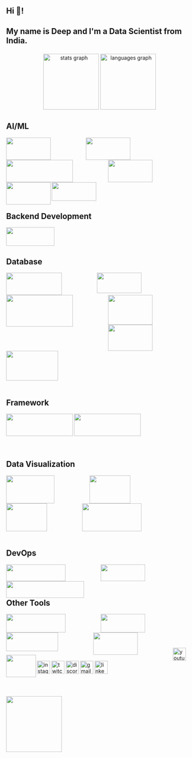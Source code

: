 <h2 align="left">Hi 👋!</h2>
<h2 align="left">My name is Deep and I'm a Data Scientist from India.</h2>

###

<div align="center">
  <img src="https://github-readme-stats.vercel.app/api?username=deepusdadiya&hide_title=false&hide_rank=true&show_icons=false&include_all_commits=false&count_private=false&disable_animations=false&theme=dracula&locale=en&hide_border=false" height="150" alt="stats graph"  />
  <img src="https://github-readme-stats.vercel.app/api/top-langs?username=deepusdadiya&locale=en&hide_title=false&layout=compact&card_width=320&langs_count=5&theme=dracula&hide_border=false" height="150" alt="languages graph"  />
</div>


###
<h2 align="left">AI/ML</h2>

<img align="left" height="60" width="120" style="margin-right: 95px;" src="https://encrypted-tbn0.gstatic.com/images?q=tbn:ANd9GcTaeXMlr8a_IdEZW_7CnTGJI24OmPIi9-IW5Q&s"  />
<img align="left" height="60" width="120" style="margin-right: 95px;" src="https://encrypted-tbn0.gstatic.com/images?q=tbn:ANd9GcRSu9xFbA6COOd9Wq-koFEoAFD7wpFgbvdz6Q&s"  />
<img align="left" height="60" width="180" style="margin-right: 95px;" src="https://www.askpython.com/wp-content/uploads/2021/03/tensorflow_logo-1024x344.png.webp"  />
<img align="left" height="60" width="120" style="margin-right: 95px;" src="https://images.icon-icons.com/2699/PNG/512/pytorch_logo_icon_169823.png"  />
<img align="left" height="60" width="120" src="https://logos-world.net/wp-content/uploads/2024/08/OpenAI-Logo.png"  />
<img height="50" width="120" style="margin-right: 95px;" src="https://upload.wikimedia.org/wikipedia/commons/thumb/0/05/Scikit_learn_logo_small.svg/2560px-Scikit_learn_logo_small.svg.png"  />
<br>


###
<h2 align="left">Backend Development</h2>

<img height="50" width="130" src="https://hackernoon.imgix.net/images/VyvcKdbWHbTaN3QzRCQQS7pXASq1-y42k312q.png"   />
<br>

###
<h2 align="left">Database</h2>

<img align="left" height="60" width="150" style="margin-right: 95px;" src="https://encrypted-tbn0.gstatic.com/images?q=tbn:ANd9GcTAGnTL2T8pjRFgzqIxRE19EKDgvzXAgnO7tg&s"  />
<img align="left" height="55" width="120" style="margin-right: 95px;" src="https://upload.wikimedia.org/wikipedia/labs/8/8e/Mysql_logo.png"  />
<img align="left" height="85" width="180" style="margin-right: 95px;" src="https://encrypted-tbn0.gstatic.com/images?q=tbn:ANd9GcRU9OCPJsgnJ-po35PBUM552fcrPIhm01JFYg&s"  />
<img align="left" height="80" width="120" style="margin-right: 95px;" src="https://1000logos.net/wp-content/uploads/2017/04/Oracle-Logo.jpg"  />
<img align="left" height="70" width="120" style="margin-right: 95px;" src="https://encrypted-tbn0.gstatic.com/images?q=tbn:ANd9GcS8aNoirf5vZWKhPlo4-f9uWZVFKnZwR1cBgw&s"  />
<img height="80" width="140" style="margin-right: 95px;" src="https://1000logos.net/wp-content/uploads/2020/08/Redis-Logo.png"  />
<br><br>

###
<h2 align="left">Framework</h2>

<div align="left">
  <img align="left" height="60" width="180" src="https://upload.wikimedia.org/wikiversity/en/thumb/8/8c/FastAPI_logo.png/800px-FastAPI_logo.png"  />
  <img height="60" width="180" src="https://streamlit.io/images/brand/streamlit-logo-primary-colormark-darktext.png"  />
</div>
<br><br>


###
<h2 align="left">Data Visualization</h2>

<img align="left" height="75" width="130" style="margin-right: 95px;" src="https://seekvectorlogo.com/wp-content/uploads/2022/02/power-bi-vector-logo-2022.png"  />
<img align="left" height="75" width="110" style="margin-right: 95px;" src="https://logos-world.net/wp-content/uploads/2021/10/Tableau-Logo.png"  />
<img align="left" height="75" width="110" style="margin-right: 95px;" src="https://www.pngall.com/wp-content/uploads/15/Excel-Logo-PNG-Cutout.png"  />
<img height="75" width="160" style="margin-right: 95px;" src="https://seaborn.pydata.org/_images/logo-wide-lightbg.svg"  />
<br><br>


###
<h2 align="left">DevOps</h2>

<img align="left" height="45" width="160" style="margin-right: 95px;" src="https://upload.wikimedia.org/wikipedia/commons/thumb/4/4e/Docker_%28container_engine%29_logo.svg/2560px-Docker_%28container_engine%29_logo.svg.png"  />
<img align="left" height="45" width="210" style="margin-right: 95px;" src="https://upload.wikimedia.org/wikipedia/commons/thumb/6/67/Kubernetes_logo.svg/1200px-Kubernetes_logo.svg.png"  />
<img height="45" width="120" style="margin-right: 95px;" src="https://encrypted-tbn0.gstatic.com/images?q=tbn:ANd9GcQHJks4IMajtORvOHhdqiYyOm7PNNpDEezLcA&s"  />
<br><br>


###
<h2 align="left">Other Tools</h2>

<img align="left" height="50" width="160" style="margin-right: 95px;" src="https://www.shanebart.com/wp-content/uploads/2019/05/5k4h36j3h4j.png"  />
<img align="left" height="50" width="120" style="margin-right: 95px;" src="https://encrypted-tbn0.gstatic.com/images?q=tbn:ANd9GcSdd25hyNQOMs4Xx1Cv_A_oaT0zagfSWlXMBA&s"  />
<img align="left" height="50" width="140" style="margin-right: 95px;" src="https://upload.wikimedia.org/wikipedia/commons/c/c2/Postman_%28software%29.png"  />
<img align="left" height="60" width="120" style="margin-right: 95px;" src="https://cdn.ourcodeworld.com/public-media/articles/anaconda-python-6185c003c98a3.png"  />
<img align="left" height="60" width="80" src="https://cdn.shortpixel.ai/spai/q_lossy+w_1024+to_webp+ret_img+p_h/algotrading101.com/learn/wp-content/uploads/2021/05/Google-Colab-Guide-1024x683.jpg"  />
<br><br>
<br><br>


###
<div align="left">
  <img src="https://img.shields.io/static/v1?message=Youtube&logo=youtube&label=&color=FF0000&logoColor=white&labelColor=&style=for-the-badge" height="35" alt="youtube logo"  />
  <img src="https://img.shields.io/static/v1?message=Instagram&logo=instagram&label=&color=E4405F&logoColor=white&labelColor=&style=for-the-badge" height="35" alt="instagram logo"  />
  <img src="https://img.shields.io/static/v1?message=Twitch&logo=twitch&label=&color=9146FF&logoColor=white&labelColor=&style=for-the-badge" height="35" alt="twitch logo"  />
  <img src="https://img.shields.io/static/v1?message=Discord&logo=discord&label=&color=7289DA&logoColor=white&labelColor=&style=for-the-badge" height="35" alt="discord logo"  />
  <img src="https://img.shields.io/static/v1?message=Gmail&logo=gmail&label=&color=D14836&logoColor=white&labelColor=&style=for-the-badge" height="35" alt="gmail logo"  />
  <img src="https://img.shields.io/static/v1?message=LinkedIn&logo=linkedin&label=&color=0077B5&logoColor=white&labelColor=&style=for-the-badge" height="35" alt="linkedin logo"  />
</div>
<br><br>


###
<img align="center" height="150" src="https://i.imgflip.com/65efzo.gif"  />
